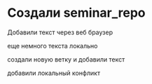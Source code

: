 ﻿# Создали seminar_repo

Добавили текст через веб браузер

еще немного текста локально

создали новую ветку и добавили текст

добавили локальный конфликт